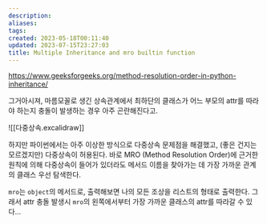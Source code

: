 ```yaml
---
description:
aliases: 
tags: 
created: 2023-05-18T00:11:40
updated: 2023-07-15T23:27:03
title: Multiple Inheritance and mro builtin function
---
```


<https://www.geeksforgeeks.org/method-resolution-order-in-python-inheritance/>

그거아시져, 마름모꼴로 생긴 상속관계에서 최하단의 클래스가 어느 부모의 attr를 따라야 하는지 충돌이 발생하는 경우 아주 곤란해진다고.  

![[다중상속.excalidraw]]

하지만 파이썬에서는 아주 이상한 방식으로 다중상속 문제점을 해결했고, (좋은 건지는 모르겠지만) 다중상속이 허용된다. 바로 MRO (Method Resolution Order)에 근거한 원칙에 의해 다중상속이 들어가 있더라도 메서드 이름을 찾아가는 데 가장 가까운 관계의 클래스 우선 탐색한다.

`mro`는 `object`의 메서드로, 출력해보면 나의 모든 조상을 리스트의 형태로 출력한다. 그래서 attr 충돌 발생시 `mro`의 왼쪽에서부터 가장 가까운 클래스의 attr를 따라갈 수 있다...

